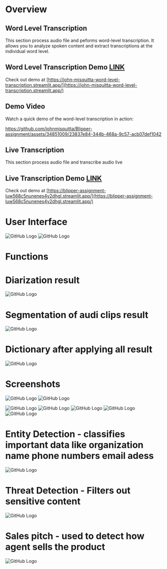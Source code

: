 # Overview

##  Word Level Transcription

This section process audio file and peforms word-level transcription. It allows you to analyze spoken content and extract transcriptions at the individual word level.

## Word Level Transcription Demo [LINK](https://john-misquitta-word-level-transcription.streamlit.app/) 

Check out demo at [https://john-misquitta-word-level-transcription.streamlit.app/](https://john-misquitta-word-level-transcription.streamlit.app/) 

## Demo Video

Watch a quick demo of the word-level transcription in action:

https://github.com/johnmisquitta/Blipper-assignment/assets/34851009/23837e84-344b-468a-9c57-acb07def1042

##  Live Transcription

This section process audio file and transcribe audio live
## Live Transcription Demo [LINK](https://blipper-assignment-luw568c5nunenes4y2dhgl.streamlit.app/) 

Check out demo at [https://blipper-assignment-luw568c5nunenes4y2dhgl.streamlit.app/](https://blipper-assignment-luw568c5nunenes4y2dhgl.streamlit.app/)
# User Interface
![GitHub Logo](screenshots/ts1.png)
![GitHub Logo](screenshots/ts2.png)
# Functions
# Diarization result
![GitHub Logo](screenshots/g11.png)

# Segmentation of audi clips result
![GitHub Logo](screenshots/g1.png)
# Dictionary after applying all result
![GitHub Logo](screenshots/g2.png)
# Screenshots
![GitHub Logo](screenshots/g12.png)
![GitHub Logo](screenshots/g13.png)

![GitHub Logo](screenshots/g3.png)
![GitHub Logo](screenshots/g4.png)
![GitHub Logo](screenshots/g5.png)
![GitHub Logo](screenshots/g6.png)
![GitHub Logo](screenshots/g7.png)
# Entity Detection - classifies important data like organization name phone numbers email adess

![GitHub Logo](screenshots/g8.png)
# Threat Detection - Filters out sensitive content

![GitHub Logo](screenshots/g9.png)
# Sales pitch - used to detect how agent sells the product

![GitHub Logo](screenshots/g10.png)


